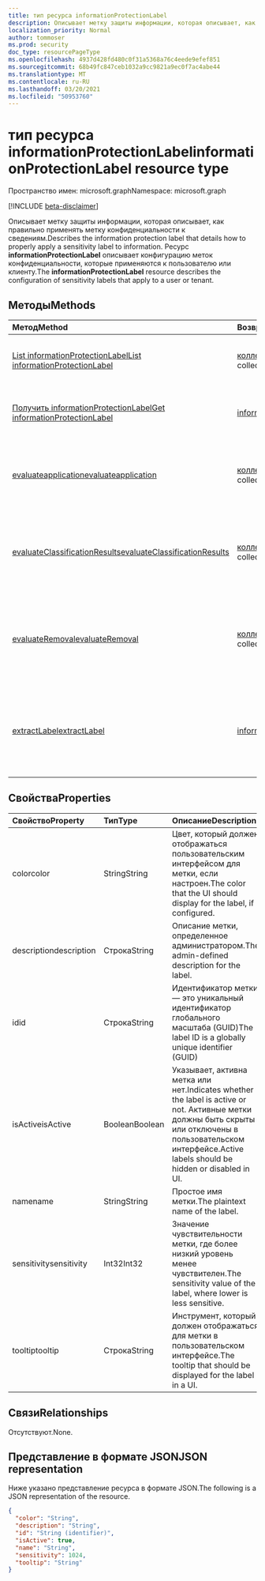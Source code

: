 ```yaml
---
title: тип ресурса informationProtectionLabel
description: Описывает метку защиты информации, которая описывает, как правильно применять метку конфиденциальности к сведениям.
localization_priority: Normal
author: tommoser
ms.prod: security
doc_type: resourcePageType
ms.openlocfilehash: 4937d428fd480c0f31a5368a76c4eede9efef851
ms.sourcegitcommit: 68b49fc847ceb1032a9cc9821a9ec0f7ac4abe44
ms.translationtype: MT
ms.contentlocale: ru-RU
ms.lasthandoff: 03/20/2021
ms.locfileid: "50953760"
---
```

# <a name="informationprotectionlabel-resource-type"></a><span data-ttu-id="2527b-103">тип ресурса informationProtectionLabel</span><span class="sxs-lookup"><span data-stu-id="2527b-103">informationProtectionLabel resource type</span></span>

<span data-ttu-id="2527b-104">Пространство имен: microsoft.graph</span><span class="sxs-lookup"><span data-stu-id="2527b-104">Namespace: microsoft.graph</span></span>

[!INCLUDE [beta-disclaimer](../../includes/beta-disclaimer.md)]

<span data-ttu-id="2527b-105">Описывает метку защиты информации, которая описывает, как правильно применять метку конфиденциальности к сведениям.</span><span class="sxs-lookup"><span data-stu-id="2527b-105">Describes the information protection label that details how to properly apply a sensitivity label to information.</span></span> <span data-ttu-id="2527b-106">Ресурс **informationProtectionLabel** описывает конфигурацию меток конфиденциальности, которые применяются к пользователю или клиенту.</span><span class="sxs-lookup"><span data-stu-id="2527b-106">The **informationProtectionLabel** resource describes the configuration of sensitivity labels that apply to a user or tenant.</span></span>  

## <a name="methods"></a><span data-ttu-id="2527b-107">Методы</span><span class="sxs-lookup"><span data-stu-id="2527b-107">Methods</span></span>

| <span data-ttu-id="2527b-108">Метод</span><span class="sxs-lookup"><span data-stu-id="2527b-108">Method</span></span>                                                                                              | <span data-ttu-id="2527b-109">Возвращаемый тип</span><span class="sxs-lookup"><span data-stu-id="2527b-109">Return Type</span></span>                                                               | <span data-ttu-id="2527b-110">Описание</span><span class="sxs-lookup"><span data-stu-id="2527b-110">Description</span></span>                                                                                                                                                            |
| :-------------------------------------------------------------------------------------------------- | :------------------------------------------------------------------------ | :--------------------------------------------------------------------------------------------------------------------------------------------------------------------- |
| [<span data-ttu-id="2527b-111">List informationProtectionLabel</span><span class="sxs-lookup"><span data-stu-id="2527b-111">List informationProtectionLabel</span></span>](../api/informationprotectionpolicy-list-labels.md)                | <span data-ttu-id="2527b-112">[коллекция informationProtectionLabel](informationprotectionlabel.md)</span><span class="sxs-lookup"><span data-stu-id="2527b-112">[informationProtectionLabel](informationprotectionlabel.md) collection</span></span> | <span data-ttu-id="2527b-113">Список всех настроенных меток защиты информации для пользователя или клиента.</span><span class="sxs-lookup"><span data-stu-id="2527b-113">List all configured information protection labels for a user or tenant.</span></span>                                                                                                |
| [<span data-ttu-id="2527b-114">Получить informationProtectionLabel</span><span class="sxs-lookup"><span data-stu-id="2527b-114">Get informationProtectionLabel</span></span>](../api/informationprotectionlabel-get.md)                          | [<span data-ttu-id="2527b-115">informationProtectionLabel</span><span class="sxs-lookup"><span data-stu-id="2527b-115">informationProtectionLabel</span></span>](informationprotectionlabel.md)               | <span data-ttu-id="2527b-116">Учитывая определенный ID метки, **верните informationProtectionLabel**.</span><span class="sxs-lookup"><span data-stu-id="2527b-116">Given a specific label ID, return the **informationProtectionLabel**.</span></span>                                                                                                  |
| [<span data-ttu-id="2527b-117">evaluateapplication</span><span class="sxs-lookup"><span data-stu-id="2527b-117">evaluateapplication</span></span>](../api/informationprotectionlabel-evaluateapplication.md)                     | <span data-ttu-id="2527b-118">[коллекция informationProtectionAction](informationprotectionaction.md)</span><span class="sxs-lookup"><span data-stu-id="2527b-118">[informationProtectionAction](informationprotectionaction.md) collection</span></span>  | <span data-ttu-id="2527b-119">Учитывая вход [контентаInfo](contentinfo.md) и [labelingOptions,](labelingoptions.md)вычислить набор действий, необходимых для применения метки.</span><span class="sxs-lookup"><span data-stu-id="2527b-119">Given an input of [contentInfo](contentinfo.md) and [labelingOptions](labelingoptions.md), compute the set of actions require to apply the label.</span></span>                      |
| [<span data-ttu-id="2527b-120">evaluateClassificationResults</span><span class="sxs-lookup"><span data-stu-id="2527b-120">evaluateClassificationResults</span></span>](../api/informationprotectionlabel-evaluateclassificationresults.md) | <span data-ttu-id="2527b-121">[коллекция informationProtectionAction](informationprotectionaction.md)</span><span class="sxs-lookup"><span data-stu-id="2527b-121">[informationProtectionAction](informationprotectionaction.md) collection</span></span>  | <span data-ttu-id="2527b-122">Учитывая ввод [контентаInfo и](contentinfo.md) результаты классификации, вычислить набор действий, необходимых для применения метки.</span><span class="sxs-lookup"><span data-stu-id="2527b-122">Given an input of [contentInfo](contentinfo.md) and classification results, compute the set of actions require to apply the label.</span></span>                                  |
| [<span data-ttu-id="2527b-123">evaluateRemoval</span><span class="sxs-lookup"><span data-stu-id="2527b-123">evaluateRemoval</span></span>](../api/informationprotectionlabel-evaluateremoval.md)                             | <span data-ttu-id="2527b-124">[коллекция informationProtectionAction](informationprotectionaction.md)</span><span class="sxs-lookup"><span data-stu-id="2527b-124">[informationProtectionAction](informationprotectionaction.md) collection</span></span>  | <span data-ttu-id="2527b-125">Учитывая вход [контентаInfo](contentinfo.md) и [downgradeJustification,](downgradejustification.md)вычислять действия, которые необходимо принять для удаления метки.</span><span class="sxs-lookup"><span data-stu-id="2527b-125">Given an input of [contentInfo](contentinfo.md) and [downgradeJustification](downgradejustification.md), compute the actions that should be taken to remove the label.</span></span> |
| [<span data-ttu-id="2527b-126">extractLabel</span><span class="sxs-lookup"><span data-stu-id="2527b-126">extractLabel</span></span>](../api/informationprotectionlabel-extractlabel.md)                                   | [<span data-ttu-id="2527b-127">informationProtectionContentLabel</span><span class="sxs-lookup"><span data-stu-id="2527b-127">informationProtectionContentLabel</span></span>](informationprotectioncontentlabel.md) | <span data-ttu-id="2527b-128">Учитывая вход [контентаInfo,](contentinfo.md)возвращайте сведения о [informationProtectionLabel,](informationprotectionlabel.md) который представляют метаданные.</span><span class="sxs-lookup"><span data-stu-id="2527b-128">Given an input of [contentInfo](contentinfo.md), return details on the [informationProtectionLabel](informationprotectionlabel.md) that the metadata represents.</span></span>       |

## <a name="properties"></a><span data-ttu-id="2527b-129">Свойства</span><span class="sxs-lookup"><span data-stu-id="2527b-129">Properties</span></span>

| <span data-ttu-id="2527b-130">Свойство</span><span class="sxs-lookup"><span data-stu-id="2527b-130">Property</span></span>    | <span data-ttu-id="2527b-131">Тип</span><span class="sxs-lookup"><span data-stu-id="2527b-131">Type</span></span>    | <span data-ttu-id="2527b-132">Описание</span><span class="sxs-lookup"><span data-stu-id="2527b-132">Description</span></span>                                                                                     |
| :---------- | :------ | :---------------------------------------------------------------------------------------------- |
| <span data-ttu-id="2527b-133">color</span><span class="sxs-lookup"><span data-stu-id="2527b-133">color</span></span>       | <span data-ttu-id="2527b-134">String</span><span class="sxs-lookup"><span data-stu-id="2527b-134">String</span></span>  | <span data-ttu-id="2527b-135">Цвет, который должен отображаться пользовательским интерфейсом для метки, если настроен.</span><span class="sxs-lookup"><span data-stu-id="2527b-135">The color that the UI should display for the label, if configured.</span></span>                              |
| <span data-ttu-id="2527b-136">description</span><span class="sxs-lookup"><span data-stu-id="2527b-136">description</span></span> | <span data-ttu-id="2527b-137">Строка</span><span class="sxs-lookup"><span data-stu-id="2527b-137">String</span></span>  | <span data-ttu-id="2527b-138">Описание метки, определенное администратором.</span><span class="sxs-lookup"><span data-stu-id="2527b-138">The admin-defined description for the label.</span></span>                                                    |
| <span data-ttu-id="2527b-139">id</span><span class="sxs-lookup"><span data-stu-id="2527b-139">id</span></span>          | <span data-ttu-id="2527b-140">Строка</span><span class="sxs-lookup"><span data-stu-id="2527b-140">String</span></span>  | <span data-ttu-id="2527b-141">Идентификатор метки — это уникальный идентификатор глобального масштаба (GUID)</span><span class="sxs-lookup"><span data-stu-id="2527b-141">The label ID is a globally unique identifier (GUID)</span></span>                                             |
| <span data-ttu-id="2527b-142">isActive</span><span class="sxs-lookup"><span data-stu-id="2527b-142">isActive</span></span>    | <span data-ttu-id="2527b-143">Boolean</span><span class="sxs-lookup"><span data-stu-id="2527b-143">Boolean</span></span> | <span data-ttu-id="2527b-144">Указывает, активна метка или нет.</span><span class="sxs-lookup"><span data-stu-id="2527b-144">Indicates whether the label is active or not.</span></span> <span data-ttu-id="2527b-145">Активные метки должны быть скрыты или отключены в пользовательском интерфейсе.</span><span class="sxs-lookup"><span data-stu-id="2527b-145">Active labels should be hidden or disabled in UI.</span></span> |
| <span data-ttu-id="2527b-146">name</span><span class="sxs-lookup"><span data-stu-id="2527b-146">name</span></span>        | <span data-ttu-id="2527b-147">String</span><span class="sxs-lookup"><span data-stu-id="2527b-147">String</span></span>  | <span data-ttu-id="2527b-148">Простое имя метки.</span><span class="sxs-lookup"><span data-stu-id="2527b-148">The plaintext name of the label.</span></span>                                                                |
| <span data-ttu-id="2527b-149">sensitivity</span><span class="sxs-lookup"><span data-stu-id="2527b-149">sensitivity</span></span> | <span data-ttu-id="2527b-150">Int32</span><span class="sxs-lookup"><span data-stu-id="2527b-150">Int32</span></span>   | <span data-ttu-id="2527b-151">Значение чувствительности метки, где более низкий уровень менее чувствителен.</span><span class="sxs-lookup"><span data-stu-id="2527b-151">The sensitivity value of the label, where lower is less sensitive.</span></span>                              |
| <span data-ttu-id="2527b-152">tooltip</span><span class="sxs-lookup"><span data-stu-id="2527b-152">tooltip</span></span>     | <span data-ttu-id="2527b-153">Строка</span><span class="sxs-lookup"><span data-stu-id="2527b-153">String</span></span>  | <span data-ttu-id="2527b-154">Инструмент, который должен отображаться для метки в пользовательском интерфейсе.</span><span class="sxs-lookup"><span data-stu-id="2527b-154">The tooltip that should be displayed for the label in a UI.</span></span>                                     |

## <a name="relationships"></a><span data-ttu-id="2527b-155">Связи</span><span class="sxs-lookup"><span data-stu-id="2527b-155">Relationships</span></span>

<span data-ttu-id="2527b-156">Отсутствуют.</span><span class="sxs-lookup"><span data-stu-id="2527b-156">None.</span></span>

## <a name="json-representation"></a><span data-ttu-id="2527b-157">Представление в формате JSON</span><span class="sxs-lookup"><span data-stu-id="2527b-157">JSON representation</span></span>

<span data-ttu-id="2527b-158">Ниже указано представление ресурса в формате JSON.</span><span class="sxs-lookup"><span data-stu-id="2527b-158">The following is a JSON representation of the resource.</span></span>

<!-- {
  "blockType": "resource",
  "optionalProperties": [

  ],
  "@odata.type": "microsoft.graph.informationProtectionLabel",
  "keyProperty": "id"
}-->

```json
{
  "color": "String",
  "description": "String",
  "id": "String (identifier)",
  "isActive": true,
  "name": "String",
  "sensitivity": 1024,
  "tooltip": "String"
}
```

<!-- uuid: 16cd6b66-4b1a-43a1-adaf-3a886856ed98
2019-02-04 14:57:30 UTC -->
<!-- {
  "type": "#page.annotation",
  "description": "informationProtectionLabel resource",
  "keywords": "",
  "section": "documentation",
  "tocPath": ""
}-->


